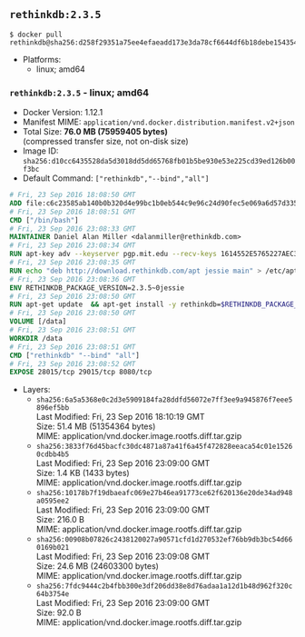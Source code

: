 ## `rethinkdb:2.3.5`

```console
$ docker pull rethinkdb@sha256:d258f29351a75ee4efaeadd173e3da78cf6644df6b18debe1543543dcc6f5e20
```

-	Platforms:
	-	linux; amd64

### `rethinkdb:2.3.5` - linux; amd64

-	Docker Version: 1.12.1
-	Manifest MIME: `application/vnd.docker.distribution.manifest.v2+json`
-	Total Size: **76.0 MB (75959405 bytes)**  
	(compressed transfer size, not on-disk size)
-	Image ID: `sha256:d10cc6435528da5d3018dd5dd65768fb01b5be930e53e225cd39ed126b00f3bc`
-	Default Command: `["rethinkdb","--bind","all"]`

```dockerfile
# Fri, 23 Sep 2016 18:08:50 GMT
ADD file:c6c23585ab140b0b320d4e99bc1b0eb544c9e96c24d90fec5e069a6d57d335ca in / 
# Fri, 23 Sep 2016 18:08:51 GMT
CMD ["/bin/bash"]
# Fri, 23 Sep 2016 23:08:33 GMT
MAINTAINER Daniel Alan Miller <dalanmiller@rethinkdb.com>
# Fri, 23 Sep 2016 23:08:34 GMT
RUN apt-key adv --keyserver pgp.mit.edu --recv-keys 1614552E5765227AEC39EFCFA7E00EF33A8F2399
# Fri, 23 Sep 2016 23:08:35 GMT
RUN echo "deb http://download.rethinkdb.com/apt jessie main" > /etc/apt/sources.list.d/rethinkdb.list
# Fri, 23 Sep 2016 23:08:36 GMT
ENV RETHINKDB_PACKAGE_VERSION=2.3.5~0jessie
# Fri, 23 Sep 2016 23:08:50 GMT
RUN apt-get update 	&& apt-get install -y rethinkdb=$RETHINKDB_PACKAGE_VERSION 	&& rm -rf /var/lib/apt/lists/*
# Fri, 23 Sep 2016 23:08:50 GMT
VOLUME [/data]
# Fri, 23 Sep 2016 23:08:51 GMT
WORKDIR /data
# Fri, 23 Sep 2016 23:08:51 GMT
CMD ["rethinkdb" "--bind" "all"]
# Fri, 23 Sep 2016 23:08:52 GMT
EXPOSE 28015/tcp 29015/tcp 8080/tcp
```

-	Layers:
	-	`sha256:6a5a5368e0c2d3e5909184fa28ddfd56072e7ff3ee9a945876f7eee5896ef5bb`  
		Last Modified: Fri, 23 Sep 2016 18:10:19 GMT  
		Size: 51.4 MB (51354364 bytes)  
		MIME: application/vnd.docker.image.rootfs.diff.tar.gzip
	-	`sha256:3833f76d45bacfc30dc4871a87a41f6a45f472828eeaca54c01e15260cdbb4b5`  
		Last Modified: Fri, 23 Sep 2016 23:09:00 GMT  
		Size: 1.4 KB (1433 bytes)  
		MIME: application/vnd.docker.image.rootfs.diff.tar.gzip
	-	`sha256:10178b7f19dbaeafc069e27b46ea91773ce62f620136e20de34ad948a0595ee2`  
		Last Modified: Fri, 23 Sep 2016 23:09:00 GMT  
		Size: 216.0 B  
		MIME: application/vnd.docker.image.rootfs.diff.tar.gzip
	-	`sha256:00908b07826c2438120027a90571cfd1d270532ef76bb9db3bc54d660169b021`  
		Last Modified: Fri, 23 Sep 2016 23:09:08 GMT  
		Size: 24.6 MB (24603300 bytes)  
		MIME: application/vnd.docker.image.rootfs.diff.tar.gzip
	-	`sha256:7fdc9444c2b4fbb300e3df206dd38e8d76adaa1a12d1b48d962f320c64b3754e`  
		Last Modified: Fri, 23 Sep 2016 23:09:00 GMT  
		Size: 92.0 B  
		MIME: application/vnd.docker.image.rootfs.diff.tar.gzip
